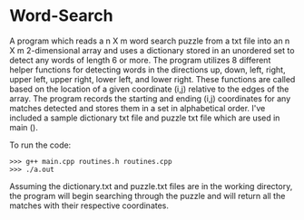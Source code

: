 # Word-Search
A program which reads a n X m word search puzzle from a txt file into an n X m 2-dimensional array and uses a dictionary stored in an unordered set to detect any words of length 6 or more. The program utilizes 8 different helper functions for detecting words in the directions up, down, left, right, upper left, upper right, lower left, and lower right. These functions are called based on the location of a given coordinate (i,j) relative to the edges of the array. The program records the starting and ending (i,j) coordinates for any matches detected and stores them in a set in alphabetical order. I've included a sample dictionary txt file and puzzle txt file which are used in main ().

To run the code:

    >>> g++ main.cpp routines.h routines.cpp
    >>> ./a.out
    
Assuming the dictionary.txt and puzzle.txt files are in the working directory, the program will begin searching through the puzzle and will return all the matches with their respective coordinates.
